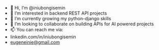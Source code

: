 - 👋 Hi, I’m @iniubongisemin
- 👀 I’m interested in backend REST API projects 
- 🌱 I’m currently growing my python-django skills 
- 💞️ I’m looking to collaborate on building APIs for AI powered projects 
- 📫 You can reach me via:
- linkedin.com/in/iniubongisemin
- eugeneinie@gmail.com

<!---
iniubongisemin/iniubongisemin is a ✨ special ✨ repository because its `README.md` (this file) appears on your GitHub profile.
You can click the Preview link to take a look at your changes.
--->
